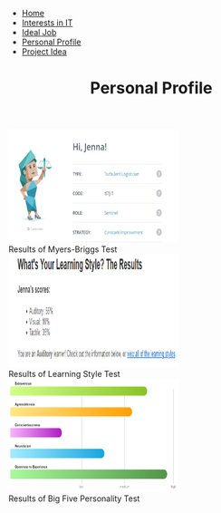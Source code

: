 <html>
<head>
 <link rel="stylesheet" href="3style.css">
</head>
<body>
 <ul>
 <li><a href="https://rmitstudent-assessment.github.io/My-Profile/">Home</a></li>
 <li><a href="https://rmitstudent-assessment.github.io/My-Profile/interestsinit">Interests in IT</a></li>
 <li><a href="https://rmitstudent-assessment.github.io/My-Profile/idealjob">Ideal Job</a></li>
 <li><a href="https://rmitstudent-assessment.github.io/My-Profile/personalprofile">Personal Profile</a></li>
 <li><a href="https://rmitstudent-assessment.github.io/My-Profile/projectidea">Project Idea</a></li>
</ul>
 <header>
<h1>Personal Profile</h1>
             </header>

<div class="gallery">
  <a target="_blank" href="Myers-Briggs Results Snapshot.PNG">
    <img src="Myers-Briggs Results Snapshot.PNG" alt="https://github.com/rmitstudent-assessment/My-Profile/blob/8fa03387bfa5c6ebfba097b5ded66a301fb3c0a5/Myers-Briggs%20Results%20Snapshot.PNG" width="300" height="200">
  </a>
  <div class="desc">Results of Myers-Briggs Test</div>
</div>

 <div class="gallery">
  <a target="_blank" href="Learning Style Snapshot.PNG">
    <img src="Learning Style Snapshot.PNG" alt="https://github.com/rmitstudent-assessment/My-Profile/blob/8fa03387bfa5c6ebfba097b5ded66a301fb3c0a5/Learning%20Style%20Snapshot.PNG" width="300" height="200">
  </a>
  <div class="desc">Results of Learning Style Test</div>
</div>

 <div class="gallery">
  <a target="_blank" href="big5.PNG">
    <img src="big5.PNG" alt="https://github.com/rmitstudent-assessment/My-Profile/blob/8fa03387bfa5c6ebfba097b5ded66a301fb3c0a5/big5.PNG" width="300" height="200">
  </a>
  <div class="desc">Results of Big Five Personality Test</div>
</div>
          


